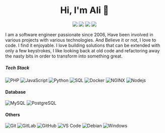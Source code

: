 <h1 align="center"> Hi, I'm Ali 👋 </h1>
<p align="center">
    <a href="https://www.linkedin.com/in/alielsayedsalem"><img src="https://img.shields.io/badge/linkedin-%230177B5?style=flat&logo=linkedin&logoColor=white"/></a>
    <a href="https://twitter.com/alielmasry"><img src="https://img.shields.io/badge/twitter-%231FA1F1?style=flat&logo=twitter&logoColor=white"/></a>
    <a href="https://www.instagram.com/ali.elmasery"><img src="https://img.shields.io/badge/instagram-%23E4415F?style=flat&logo=instagram&logoColor=white"/></a>
    <a href="https://alisalem.me"><img src="https://img.shields.io/badge/-alisalem.me-000000?style=flat&logo=react&logoColor=white"/></a>
  </p>

I am a software engineer passionate since 2006, Have been involved in various projects with various technologies.
And Believe it or not, I love to code. I find it enjoyable. I love building solutions that can be extended with only a few keystrokes, I like looking back at old code and refactoring away the nasty bits in order to transform into something great.

##### Tech Stack
![PHP](https://img.shields.io/badge/-PHP-000000?style=flat&logo=c)
![JavaScript](https://img.shields.io/badge/-JavaScript-000000?style=flat&logo=javascript)
![Python](https://img.shields.io/badge/-Python-000000?style=flat&logo=python)
![SQL](https://img.shields.io/badge/-SQL-000000?style=flat&logo=sql)
![Docker](https://img.shields.io/badge/-Docker-black?style=flat-square&logo=docker)
![NGINX](http://img.shields.io/badge/-NGINX-269539?style=flat-square&logo=nginx&logoColor=ffffff)
![Nodejs](https://img.shields.io/badge/-Nodejs-black?style=flat-square&logo=Node.js)

#### Database
![MySQL](https://img.shields.io/badge/-MySQL-336791?style=flat-square&logo=mysql)
![PostgreSQL](https://img.shields.io/badge/-PostgreSQL-336791?style=flat-square&logo=postgresql)

#### Others
![Git](https://img.shields.io/badge/-Git-%23F05032?style=flat-square&logo=git&logoColor=%23ffffff)
![GitLab](https://img.shields.io/badge/-GitLab-FCA121?style=flat-square&logo=gitlab)
![GitHub](https://img.shields.io/badge/-GitHub-181717?style=flat-square&logo=github)
![VS Code](http://img.shields.io/badge/-VS%20Code-007ACC?style=flat-square&logo=visual-studio-code&logoColor=ffffff)
![Debian](http://img.shields.io/badge/-Debian-A81D33?style=flat-square&logo=debian&logoColor=ffffff)
![Windows](http://img.shields.io/badge/-Windows-0078D6?style=flat-square&logo=windows&logoColor=ffffff)
